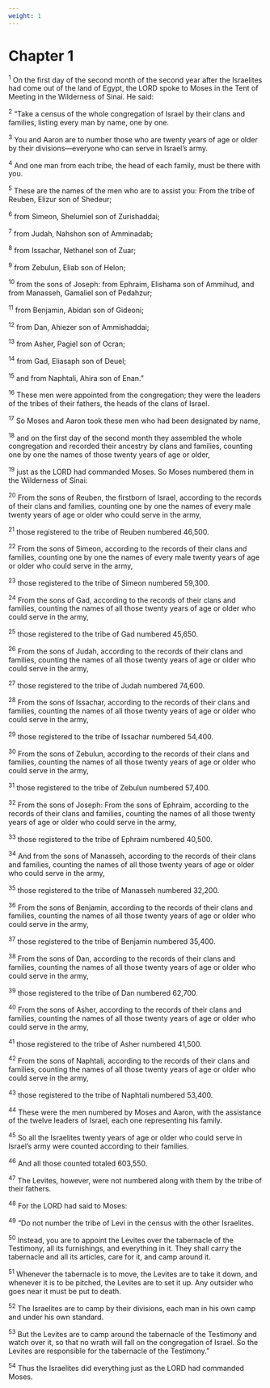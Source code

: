 ```yaml
---
weight: 1
---
```


# Chapter 1

<sup>1</sup> On the first day of the second month of the second year after the Israelites had come out of the land of Egypt, the LORD spoke to Moses in the Tent of Meeting in the Wilderness of Sinai. He said: 

<sup>2</sup> “Take a census of the whole congregation of Israel by their clans and families, listing every man by name, one by one. 

<sup>3</sup> You and Aaron are to number those who are twenty years of age or older by their divisions—everyone who can serve in Israel’s army. 

<sup>4</sup> And one man from each tribe, the head of each family, must be there with you. 

<sup>5</sup> These are the names of the men who are to assist you: From the tribe of Reuben, Elizur son of Shedeur; 

<sup>6</sup> from Simeon, Shelumiel son of Zurishaddai; 

<sup>7</sup> from Judah, Nahshon son of Amminadab; 

<sup>8</sup> from Issachar, Nethanel son of Zuar; 

<sup>9</sup> from Zebulun, Eliab son of Helon; 

<sup>10</sup> from the sons of Joseph: from Ephraim, Elishama son of Ammihud, and from Manasseh, Gamaliel son of Pedahzur; 

<sup>11</sup> from Benjamin, Abidan son of Gideoni; 

<sup>12</sup> from Dan, Ahiezer son of Ammishaddai; 

<sup>13</sup> from Asher, Pagiel son of Ocran; 

<sup>14</sup> from Gad, Eliasaph son of Deuel; 

<sup>15</sup> and from Naphtali, Ahira son of Enan.” 

<sup>16</sup> These men were appointed from the congregation; they were the leaders of the tribes of their fathers, the heads of the clans of Israel. 

<sup>17</sup> So Moses and Aaron took these men who had been designated by name, 

<sup>18</sup> and on the first day of the second month they assembled the whole congregation and recorded their ancestry by clans and families, counting one by one the names of those twenty years of age or older, 

<sup>19</sup> just as the LORD had commanded Moses. So Moses numbered them in the Wilderness of Sinai: 

<sup>20</sup> From the sons of Reuben, the firstborn of Israel, according to the records of their clans and families, counting one by one the names of every male twenty years of age or older who could serve in the army, 

<sup>21</sup> those registered to the tribe of Reuben numbered 46,500. 

<sup>22</sup> From the sons of Simeon, according to the records of their clans and families, counting one by one the names of every male twenty years of age or older who could serve in the army, 

<sup>23</sup> those registered to the tribe of Simeon numbered 59,300. 

<sup>24</sup> From the sons of Gad, according to the records of their clans and families, counting the names of all those twenty years of age or older who could serve in the army, 

<sup>25</sup> those registered to the tribe of Gad numbered 45,650. 

<sup>26</sup> From the sons of Judah, according to the records of their clans and families, counting the names of all those twenty years of age or older who could serve in the army, 

<sup>27</sup> those registered to the tribe of Judah numbered 74,600. 

<sup>28</sup> From the sons of Issachar, according to the records of their clans and families, counting the names of all those twenty years of age or older who could serve in the army, 

<sup>29</sup> those registered to the tribe of Issachar numbered 54,400. 

<sup>30</sup> From the sons of Zebulun, according to the records of their clans and families, counting the names of all those twenty years of age or older who could serve in the army, 

<sup>31</sup> those registered to the tribe of Zebulun numbered 57,400. 

<sup>32</sup> From the sons of Joseph: From the sons of Ephraim, according to the records of their clans and families, counting the names of all those twenty years of age or older who could serve in the army, 

<sup>33</sup> those registered to the tribe of Ephraim numbered 40,500. 

<sup>34</sup> And from the sons of Manasseh, according to the records of their clans and families, counting the names of all those twenty years of age or older who could serve in the army, 

<sup>35</sup> those registered to the tribe of Manasseh numbered 32,200. 

<sup>36</sup> From the sons of Benjamin, according to the records of their clans and families, counting the names of all those twenty years of age or older who could serve in the army, 

<sup>37</sup> those registered to the tribe of Benjamin numbered 35,400. 

<sup>38</sup> From the sons of Dan, according to the records of their clans and families, counting the names of all those twenty years of age or older who could serve in the army, 

<sup>39</sup> those registered to the tribe of Dan numbered 62,700. 

<sup>40</sup> From the sons of Asher, according to the records of their clans and families, counting the names of all those twenty years of age or older who could serve in the army, 

<sup>41</sup> those registered to the tribe of Asher numbered 41,500. 

<sup>42</sup> From the sons of Naphtali, according to the records of their clans and families, counting the names of all those twenty years of age or older who could serve in the army, 

<sup>43</sup> those registered to the tribe of Naphtali numbered 53,400. 

<sup>44</sup> These were the men numbered by Moses and Aaron, with the assistance of the twelve leaders of Israel, each one representing his family. 

<sup>45</sup> So all the Israelites twenty years of age or older who could serve in Israel’s army were counted according to their families. 

<sup>46</sup> And all those counted totaled 603,550. 

<sup>47</sup> The Levites, however, were not numbered along with them by the tribe of their fathers. 

<sup>48</sup> For the LORD had said to Moses: 

<sup>49</sup> “Do not number the tribe of Levi in the census with the other Israelites. 

<sup>50</sup> Instead, you are to appoint the Levites over the tabernacle of the Testimony, all its furnishings, and everything in it. They shall carry the tabernacle and all its articles, care for it, and camp around it. 

<sup>51</sup> Whenever the tabernacle is to move, the Levites are to take it down, and whenever it is to be pitched, the Levites are to set it up. Any outsider who goes near it must be put to death. 

<sup>52</sup> The Israelites are to camp by their divisions, each man in his own camp and under his own standard. 

<sup>53</sup> But the Levites are to camp around the tabernacle of the Testimony and watch over it, so that no wrath will fall on the congregation of Israel. So the Levites are responsible for the tabernacle of the Testimony.” 

<sup>54</sup> Thus the Israelites did everything just as the LORD had commanded Moses. 


